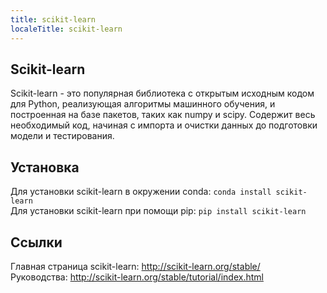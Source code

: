 ```yaml
---
title: scikit-learn
localeTitle: scikit-learn
---
```

## Scikit-learn

Scikit-learn - это популярная библиотека с открытым исходным кодом для Python, реализующая алгоритмы машинного обучения, и построенная на базе пакетов, таких как numpy и scipy. Содержит весь необходимый код, начиная с импорта и очистки данных до подготовки модели и тестирования.

## Установка
Для установки scikit-learn в окружении conda: `conda install scikit-learn` <br>
Для установки scikit-learn при помощи pip: `pip install scikit-learn`

## Ссылки

Главная страница scikit-learn: http://scikit-learn.org/stable/ <br>
Руководства: http://scikit-learn.org/stable/tutorial/index.html
